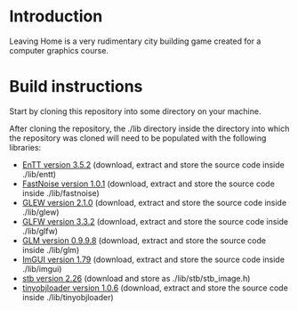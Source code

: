 # Introduction

Leaving Home is a very rudimentary city building game created for a computer graphics course.

# Build instructions

Start by cloning this repository into some directory on your machine.

After cloning the repository, the ./lib directory inside the directory into which the repository was cloned will need to be populated with the following libraries:
  - [EnTT version 3.5.2](https://github.com/skypjack/entt/releases/tag/v3.5.2) (download, extract and store the source code inside ./lib/entt)
  - [FastNoise version 1.0.1](https://github.com/Auburn/FastNoise/releases/tag/v1.0.1) (download, extract and store the source code inside ./lib/fastnoise)
  - [GLEW version 2.1.0](https://github.com/nigels-com/glew/releases/tag/glew-2.1.0) (download, extract and store the source code inside ./lib/glew)
  - [GLFW version 3.3.2](https://github.com/glfw/glfw/releases/tag/3.3.2) (download, extract and store the source code inside ./lib/glfw)
  - [GLM version 0.9.9.8](https://github.com/g-truc/glm/releases) (download, extract and store the source code inside ./lib/glm)
  - [ImGUI version 1.79](https://github.com/ocornut/imgui/releases/tag/v1.79) (download, extract and store the source code inside ./lib/imgui)
  - [stb version 2.26](https://github.com/nothings/stb/blob/b42009b3b9d4ca35bc703f5310eedc74f584be58/stb_image.h) (download and store as ./lib/stb/stb_image.h)
  - [tinyobjloader version 1.0.6](https://github.com/tinyobjloader/tinyobjloader/releases/tag/v1.0.6) (download, extract and store the source code inside ./lib/tinyobjloader)
